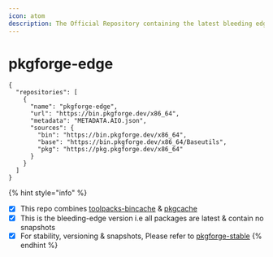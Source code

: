 ```yaml
---
icon: atom
description: The Official Repository containing the latest bleeding edge binaries/packages
---
```


# pkgforge-edge

```json5
{
  "repositories": [
    {
      "name": "pkgforge-edge",
      "url": "https://bin.pkgforge.dev/x86_64",
      "metadata": "METADATA.AIO.json",
      "sources": {
        "bin": "https://bin.pkgforge.dev/x86_64",
        "base": "https://bin.pkgforge.dev/x86_64/Baseutils",
        "pkg": "https://pkg.pkgforge.dev/x86_64"
      }
    }
  ]
}
```

{% hint style="info" %}
* [x] This repo combines [toolpacks-bincache](../../orgs/pkgforge-core/projects/toolpacks-bincache/ "mention") & [pkgcache](../../orgs/pkgforge-core/projects/pkgcache/ "mention")
* [x] This is the bleeding-edge version i.e all packages are latest & contain no snapshots
* [x] For stability, versioning & snapshots, Please refer to [pkgforge-stable](../pkgforge-stable/ "mention")
{% endhint %}
